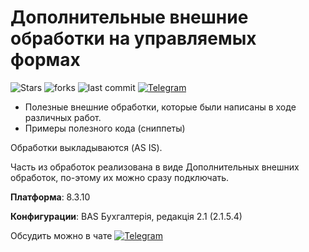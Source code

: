 # Дополнительные внешние обработки на управляемых формах

![Stars](https://img.shields.io/github/stars/maximsamokhval/ExternalDataProcessors?logo=github&style=for-the-badge)
![forks](https://img.shields.io/github/forks/maximsamokhval/ExternalDataProcessors?style=for-the-badge)
![last commit](https://img.shields.io/github/last-commit/maximsamokhval/ExternalDataProcessors?style=for-the-badge)
[![Telegram](https://img.shields.io/badge/telegram-group-blue?style=for-the-badge&logo=telegram)](https://t.me/automation_community)

- Полезные внешние обработки, которые были написаны в ходе различных работ.
- Примеры полезного кода (сниппеты)

Обработки выкладываются (AS IS).

Часть из обработок реализована в виде Дополнительных внешних обработок, по-этому их можно сразу подключать.



**Платформа**: 8.3.10

**Конфигурации**: BAS Бухгалтерія, редакція 2.1 (2.1.5.4)

Обсудить можно в чате [![Telegram](https://img.shields.io/badge/chat-Telegram-blue.svg)](https://t.me/automation_1c_chat)
